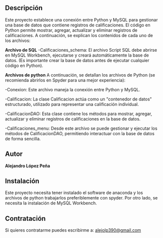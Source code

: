 ## Descripción
Este proyecto establece una conexión entre Python y MySQL para gestionar una base de datos que contiene registros de calificaciones. El código en Python permite mostrar, agregar, actualizar y eliminar registros de calificaciones. A continuación, se explican los contenidos de cada uno de los archivos:

**Archivo de SQL**
-Calificaciones_schema: El archivo Script SQL debe abrirse en MySQL Workbench, ejecutarse y creará automáticamente la base de datos. (Es importante crear la base de datos antes de ejecutar cualquier código en Python).

**Archivos de python**
A continuación, se detallan los archivos de Python (se recomienda abrirlos en Spyder para una mejor experiencia):

-Conexion: Este archivo maneja la conexión entre Python y MySQL.

-Calificacion: La clase Calificacion actúa como un "contenedor de datos" estructurado, utilizado para representar una calificación individual.

-CalificacionDAO: Esta clase contiene los métodos para mostrar, agregar, actualizar y eliminar registros de calificaciones en la base de datos.

-Calificaciones_menu: Desde este archivo se puede gestionar y ejecutar los métodos de CalificacionDAO, permitiendo interactuar con la base de datos de forma sencilla.




## Autor
**Alejandro López Peña**

## Instalación
Este proyecto necesita tener instalado el software de anaconda y los archivos de python trabajarlos preferiblemente con spyder. Por otro lado, se necesita la instalación de MySQL Workbench.

## Contratación
Si quieres contratarme puedes escribirme a: alejolp390@gmail.com

